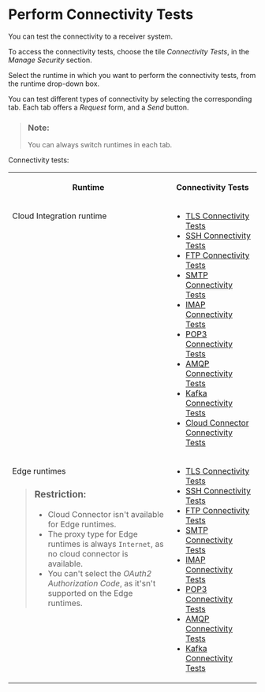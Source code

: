 <!-- loiocc9f47acac434f158c17484c6b7076be -->

# Perform Connectivity Tests

You can test the connectivity to a receiver system.

To access the connectivity tests, choose the tile *Connectivity Tests*, in the *Manage Security* section.

Select the runtime in which you want to perform the connectivity tests, from the runtime drop-down box.

You can test different types of connectivity by selecting the corresponding tab. Each tab offers a *Request* form, and a *Send* button.

> ### Note:  
> You can always switch runtimes in each tab.

Connectivity tests:


<table>
<tr>
<th valign="top">

Runtime

</th>
<th valign="top">

Connectivity Tests

</th>
</tr>
<tr>
<td valign="top">

Cloud Integration runtime

</td>
<td valign="top">

-   [TLS Connectivity Tests](50-Development/tls-connectivity-tests-03bbb5d.md)
-   [SSH Connectivity Tests](50-Development/ssh-connectivity-tests-da7dfd0.md)
-   [FTP Connectivity Tests](50-Development/ftp-connectivity-tests-59eef0d.md)
-   [SMTP Connectivity Tests](50-Development/smtp-connectivity-tests-8f8e028.md)
-   [IMAP Connectivity Tests](50-Development/imap-connectivity-tests-44e8e8e.md)
-   [POP3 Connectivity Tests](50-Development/pop3-connectivity-tests-40eb051.md)
-   [AMQP Connectivity Tests](50-Development/amqp-connectivity-tests-01cb360.md)
-   [Kafka Connectivity Tests](50-Development/kafka-connectivity-tests-292ae03.md)
-   [Cloud Connector Connectivity Tests](50-Development/cloud-connector-connectivity-tests-58c0ff0.md)



</td>
</tr>
<tr>
<td valign="top">

Edge runtimes

> ### Restriction:  
> -   Cloud Connector isn't available for Edge runtimes.
> -   The proxy type for Edge runtimes is always `Internet`, as no cloud connector is available.
> -   You can't select the *OAuth2 Authorization Code*, as it'sn't supported on the Edge runtimes.



</td>
<td valign="top">

-   [TLS Connectivity Tests](50-Development/tls-connectivity-tests-03bbb5d.md)
-   [SSH Connectivity Tests](50-Development/ssh-connectivity-tests-da7dfd0.md)
-   [FTP Connectivity Tests](50-Development/ftp-connectivity-tests-59eef0d.md)
-   [SMTP Connectivity Tests](50-Development/smtp-connectivity-tests-8f8e028.md)
-   [IMAP Connectivity Tests](50-Development/imap-connectivity-tests-44e8e8e.md)
-   [POP3 Connectivity Tests](50-Development/pop3-connectivity-tests-40eb051.md)
-   [AMQP Connectivity Tests](50-Development/amqp-connectivity-tests-01cb360.md)
-   [Kafka Connectivity Tests](50-Development/kafka-connectivity-tests-292ae03.md)



</td>
</tr>
</table>

